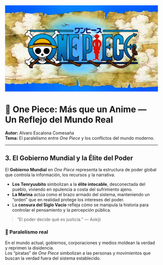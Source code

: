 ![Texto alternativo](one-piece-logo-sky-map-rnvhneblgsvsifsw.jpg)
# 🌊 One Piece: Más que un Anime — Un Reflejo del Mundo Real

**Autor:** Alvaro Escalona Comesaña  
**Tema:** El paralelismo entre *One Piece* y los conflictos del mundo moderno.  

---

##  3. El Gobierno Mundial y la Élite del Poder

El **Gobierno Mundial** en *One Piece* representa la estructura de poder global que controla la información, los recursos y la narrativa.  

- **Los Tenryuubito** simbolizan a la **élite intocable**, desconectada del pueblo, viviendo en opulencia a costa del sufrimiento ajeno.  
- **La Marina** actúa como el brazo armado del sistema, manteniendo un “orden” que en realidad protege los intereses del poder.  
- La **censura del Siglo Vacío** refleja cómo se manipula la historia para controlar el pensamiento y la percepción pública.  

> “El poder decide qué es justicia.” — Aokiji

### 🔁 Paralelismo real
En el mundo actual, gobiernos, corporaciones y medios moldean la verdad y reprimen la disidencia.  
Los “piratas” de *One Piece* simbolizan a las personas y movimientos que buscan la verdad fuera del sistema establecido.
